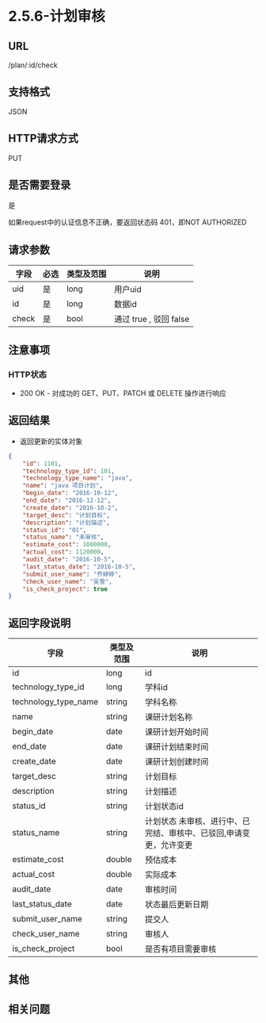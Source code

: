 # 2.5.6-计划审核

## URL

/plan/:id/check

## 支持格式

JSON

## HTTP请求方式

PUT

## 是否需要登录

是

如果request中的认证信息不正确，要返回状态码 401，即NOT AUTHORIZED

## 请求参数

字段 | 必选 | 类型及范围 | 说明
----|------|----------|-------------
uid                 |   是   | long    | 用户uid
id                  |   是   | long    | 数据id
check               |   是   | bool    | 通过 true , 驳回 false

## 注意事项

### HTTP状态

- 200 OK - 对成功的 GET、PUT、PATCH 或 DELETE 操作进行响应

## 返回结果

- 返回更新的实体对象

```json
{
    "id": 1101,
    "technology_type_id": 101,
    "technology_type_name": "java",
    "name": "java 项目计划",
    "begin_date": "2016-10-12",
    "end_date": "2016-12-12",
    "create_date": "2016-10-2",
    "target_desc": "计划目标",
    "description": "计划描述",
    "status_id": "01",
    "status_name": "未审核",
    "estimate_cost": 1000000,
    "actual_cost": 1120000,
    "audit_date": "2016-10-5",
    "last_status_date": "2016-10-5",
    "submit_user_name": "乔婷婷",
    "check_user_name": "吴雪",
    "is_check_project": true
}
```

## 返回字段说明

字段 | 类型及范围 | 说明
----|----------|-------------
id              | long       | id
technology_type_id   | long       | 学科id
technology_type_name | string     | 学科名称
name            | string     | 课研计划名称
begin_date      | date       | 课研计划开始时间
end_date        | date       | 课研计划结束时间
create_date     | date       | 课研计划创建时间
target_desc     | string     | 计划目标
description     | string     | 计划描述
status_id       | string     | 计划状态id
status_name     | string     | 计划状态  未审核、进行中、已完结、审核中、已驳回,申请变更，允许变更
estimate_cost   | double     | 预估成本
actual_cost     | double     | 实际成本
audit_date      | date       | 审核时间
last_status_date | date       | 状态最后更新日期
submit_user_name | string     | 提交人
check_user_name  | string     | 审核人
is_check_project | bool       | 是否有项目需要审核

## 其他

## 相关问题
